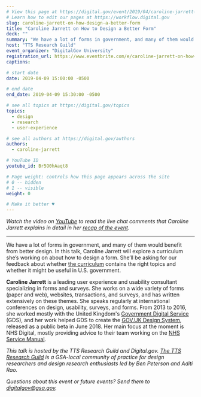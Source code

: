```yaml
---
# View this page at https://digital.gov/event/2019/04/caroline-jarrett-on-how-design-a
# Learn how to edit our pages at https://workflow.digital.gov
slug: caroline-jarrett-on-how-design-a-better-form
title: "Caroline Jarrett on How to Design a Better Form"
deck: ""
summary: "We have a lot of forms in government, and many of them would benefit from better design. In this talk, Caroline Jarrett will explore a curriculum she’s working on about how to design forms."
host: "TTS Research Guild"
event_organizer: "DigitalGov University"
registration_url: https://www.eventbrite.com/e/caroline-jarrett-on-how-to-design-a-better-form-registration-58448034645
captions: 

# start date
date: 2019-04-09 15:00:00 -0500

# end date
end_date: 2019-04-09 15:30:00 -0500

# see all topics at https://digital.gov/topics
topics: 
  - design
  - research
  - user-experience

# see all authors at https://digital.gov/authors
authors: 
  - caroline-jarrett

# YouTube ID
youtube_id: Br5O0hAaqt8

# Page weight: controls how this page appears across the site
# 0 -- hidden
# 1 -- visible
weight: 0

# Make it better ♥
---
```


_Watch the video on [YouTube](https://www.youtube.com/watch?v=Br5O0hAaqt8) to read the live chat comments that Caroline Jarrett explains in detail in her [recap of the event](http://www.effortmark.co.uk/discussing-a-topic-map-for-how-to-design-better-a-form/)._ 

***

We have a lot of forms in government, and many of them would benefit from better design. In this talk, Caroline Jarrett will explore a curriculum she’s working on about how to design a form. She’ll be asking for our feedback about whether [the curriculum](http://www.effortmark.co.uk/a-draft-curriculum-for-how-to-design-a-form/) contains the right topics and whether it might be useful in U.S. government.

**Caroline Jarrett** is a leading user experience and usability consultant specializing in forms and surveys. She works on a wide variety of forms (paper and web), websites, transactions, and surveys, and has written extensively on these themes. She speaks regularly at international conferences on design, usability, surveys, and forms. From 2013 to 2016, she worked mostly with the United Kingdom's [Government Digital Service](https://gds.blog.gov.uk/about/) (GDS), and her work helped GDS to create the [GOV.UK Design System](https://design-system.service.gov.uk/), released as a public beta in June 2018. Her main focus at the moment is NHS Digital, mostly providing advice to their team working on the [NHS Service Manual](https://beta.nhs.uk/service-manual/).

*This talk is hosted by the TTS Research Guild and Digital.gov. [The TTS Research Guild](https://github.com/18F/g-research) is a GSA-local community of practice for design researchers and design research enthusiasts led by Ben Peterson and Aditi Rao.*

*Questions about this event or future events? Send them to [digitalgov@gsa.gov](mailto:digitalgov@gsa.gov).* 
